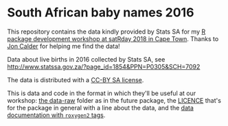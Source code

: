 South African baby names 2016
==============================

This repository contains the data kindly provided by Stats SA for my [R package development workshop at satRday 2018 in Cape Town](http://capetown2018.satrdays.org/#workshops). Thanks to [Jon Calder](https://github.com/jonmcalder) for helping me find the data!

Data about live births in 2016 collected by Stats SA, see http://www.statssa.gov.za/?page_id=1854&PPN=P0305&SCH=7092

The data is distributed with a [CC-BY SA license](https://creativecommons.org/licenses/by-sa/2.0/).


This is data and code in the format in which they'll be useful at our workshop: [the data-raw](data-raw) folder as in the future package, the [LICENCE](LICENCE) that's for the package in general with a line about the data, and the [data documentation with `roxygen2` tags](za_names.R).
